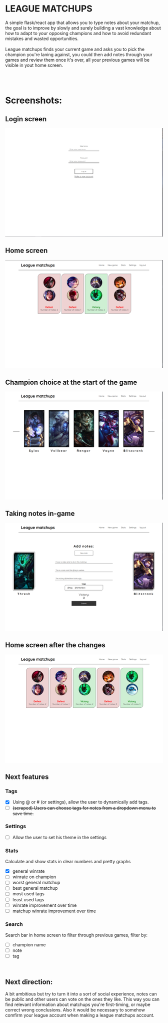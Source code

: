 # LEAGUE MATCHUPS
A simple flask/react app that allows you to type notes about your matchup, the goal is to improve by slowly and surely building a vast knowledge about how to adapt to your opposing champions and how to avoid redundant mistakes and wasted opportunities. 
<br />
<br />
League matchups finds your current game and asks you to pick the champion you're laning against, you could then add notes through your games and review them once it's over, all your previous games will be visible in yout home screen.

<br />
<br />

# Screenshots:
## Login screen
![Screenshot of the home screen](https://raw.githubusercontent.com/AChillFeeder/league-matchups/master/screenshots/login_screen.png)
## Home screen
![Screenshot of the home screen](https://raw.githubusercontent.com/AChillFeeder/league-matchups/master/screenshots/home_screen.png)
## Champion choice at the start of the game
![Screenshot of the home screen](https://raw.githubusercontent.com/AChillFeeder/league-matchups/master/screenshots/champion_choice.png)
## Taking notes in-game
![Screenshot of the home screen](https://raw.githubusercontent.com/AChillFeeder/league-matchups/master/screenshots/notes_form.png)
## Home screen after the changes
![Screenshot of the home screen](https://raw.githubusercontent.com/AChillFeeder/league-matchups/master/screenshots/home_screen2.png)

## Next features 

### Tags 
- [x] Using @ or # (or settings), allow the user to dynamically add tags.
- [ ] ~~(scraped) Users can choose tags for notes from a dropdown menu to save time.~~

### Settings
- [ ] Allow the user to set his theme in the settings


### Stats 
Calculate and show stats in clear numbers and pretty graphs
- [x] general winrate
- [ ] winrate on champion
- [ ] worst general matchup
- [ ] best general matchup
- [ ] most used tags
- [ ] least used tags
- [ ] winrate improvement over time
- [ ] matchup winrate improvement over time

### Search 
Search bar in home screen to filter through previous games, filter by:
- [ ] champion name
- [ ] note
- [ ] tag
<br />


## Next direction:
A bit ambitious but try to turn it into a sort of social experience, notes can be public and other users can vote on the ones they like.
This way you can find relevant information about matchups you're first-timing, or maybe correct wrong conclusions.
Also it would be necessary to somehow comfirm your league account when making a league matchups account.
